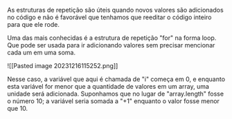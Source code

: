 As estruturas de repetição são úteis quando novos valores são adicionados no código e não é favorável que tenhamos que reeditar o código inteiro para que ele rode. 

Uma das mais conhecidas é a estrutura de repetição "for" na forma loop. Que pode ser usada para ir adicionando valores sem precisar mencionar cada um em uma soma.

![[Pasted image 20231216115252.png]]

Nesse caso, a variável que aqui é chamada de "i" começa em 0, e enquanto esta variável for menor que a quantidade de valores em um array, uma unidade será adicionada. Suponhamos que no lugar de "array.length" fosse o número 10; a variável seria somada a "+1" enquanto o valor fosse menor que 10.